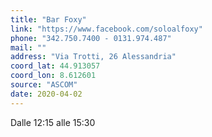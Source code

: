 ```yaml
---
title: "Bar Foxy"
link: "https://www.facebook.com/soloalfoxy"
phone: "342.750.7400 - 0131.974.487"
mail: ""
address: "Via Trotti, 26 Alessandria"
coord_lat: 44.913057
coord_lon: 8.612601
source: "ASCOM"
date: 2020-04-02
---
```


Dalle 12:15 alle 15:30
